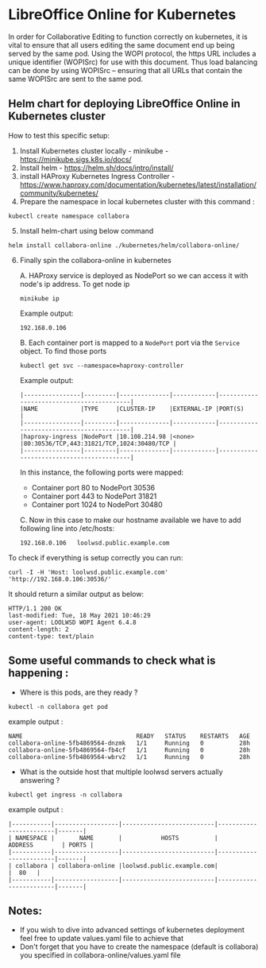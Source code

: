 # LibreOffice Online for Kubernetes

In order for Collaborative Editing to function correctly on kubernetes, it is vital to ensure that all users editing the same document end up being served by the same pod. Using the WOPI protocol, the https URL includes a unique identifier (WOPISrc) for use with this document. Thus load balancing can be done by using WOPISrc – ensuring that all URLs that contain the same WOPISrc are sent to the same pod.

## Helm chart for deploying LibreOffice Online in Kubernetes cluster

How to test this specific setup:
  1. Install Kubernetes cluster locally - minikube - https://minikube.sigs.k8s.io/docs/
  2. Install helm - https://helm.sh/docs/intro/install/
  3. install HAProxy Kubernetes Ingress Controller - https://www.haproxy.com/documentation/kubernetes/latest/installation/community/kubernetes/
  4. Prepare the namespace in local kubernetes cluster with this command :
```
kubectl create namespace collabora
```
  5. Install helm-chart using below command
```
helm install collabora-online ./kubernetes/helm/collabora-online/
```
  6. Finally spin the collabora-online in kubernetes

      A. HAProxy service is deployed as NodePort so we can access it with node's ip address. To get node ip
      ```
      minikube ip
      ```
      Example output:
      ```
      192.168.0.106
      ```
      B. Each container port is mapped to a `NodePort` port via the `Service` object. To find those ports
      ```
      kubectl get svc --namespace=haproxy-controller
      ```
      Example output:

      ```
      |----------------|---------|--------------|------------|------------------------------------------|
      |NAME            |TYPE     |CLUSTER-IP    |EXTERNAL-IP |PORT(S)                                   |
      |----------------|---------|--------------|------------|------------------------------------------|
      |haproxy-ingress |NodePort |10.108.214.98 |<none>      |80:30536/TCP,443:31821/TCP,1024:30480/TCP |
      |----------------|---------|--------------|------------|------------------------------------------|
      ```
      In this instance, the following ports were mapped:
       - Container port 80 to NodePort 30536
       - Container port 443 to NodePort 31821
       - Container port 1024 to NodePort 30480

      C. Now in this case to make our hostname available we have to add following line into /etc/hosts:
      ```
      192.168.0.106   loolwsd.public.example.com
      ```

To check if everything is setup correctly you can run:
```
curl -I -H 'Host: loolwsd.public.example.com' 'http://192.168.0.106:30536/'
```
It should return a similar output as below:
```
HTTP/1.1 200 OK
last-modified: Tue, 18 May 2021 10:46:29
user-agent: LOOLWSD WOPI Agent 6.4.8
content-length: 2
content-type: text/plain
```


## Some useful commands to check what is happening :
* Where is this pods, are they ready ?
```
kubectl -n collabora get pod
```
example output :
```
NAME                                READY   STATUS    RESTARTS   AGE
collabora-online-5fb4869564-dnzmk   1/1     Running   0          28h
collabora-online-5fb4869564-fb4cf   1/1     Running   0          28h
collabora-online-5fb4869564-wbrv2   1/1     Running   0          28h
```
* What is the outside host that multiple loolwsd servers actually answering ?
```
kubectl get ingress -n collabora
```
example output :
```
|-----------|------------------|--------------------------|------------------------|-------|
| NAMESPACE |       NAME       |           HOSTS          |         ADDRESS        | PORTS |
|-----------|------------------|--------------------------|------------------------|-------|
| collabora | collabora-online |loolwsd.public.example.com|                        |  80   |
|-----------|------------------|--------------------------|------------------------|-------|
```


## Notes:
* If you wish to dive into advanced settings of kubernetes deployment feel free to update values.yaml file to achieve that
* Don't forget that you have to create the namespace (default is collabora) you specified in collabora-online/values.yaml file
